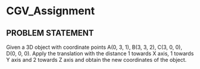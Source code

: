 # CGV_Assignment

<h2>PROBLEM STATEMENT</h2>

Given a 3D object with coordinate points A(0, 3, 1), B(3, 3, 2), C(3, 0, 0), D(0, 0, 0). Apply the translation with the distance 1 towards X axis, 1 towards Y axis and 2 towards Z axis and obtain the new coordinates of the object.
